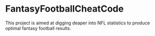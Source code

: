 # FantasyFootballCheatCode
This project is aimed at digging deaper into NFL statistics to produce optimal fantasy football results.
